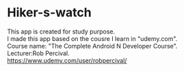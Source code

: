 # Hiker-s-watch
This app is created for study purpose.<br/>
I made this app based on the cousre I learn in "udemy.com".<br/>
Course name: "The Complete Android N Developer Course".<br/>
Lecturer:Rob Percival.<br/>
https://www.udemy.com/user/robpercival/<br/>
